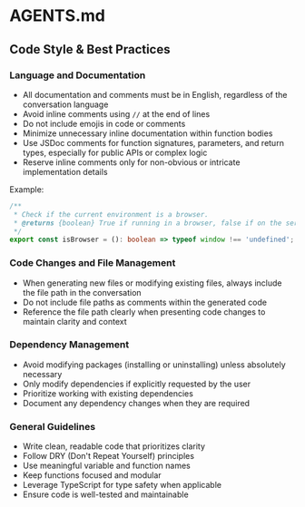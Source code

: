 # AGENTS.md

## Code Style & Best Practices

### Language and Documentation

- All documentation and comments must be in English, regardless of the conversation language
- Avoid inline comments using `//` at the end of lines
- Do not include emojis in code or comments
- Minimize unnecessary inline documentation within function bodies
- Use JSDoc comments for function signatures, parameters, and return types, especially for public APIs or complex logic
- Reserve inline comments only for non-obvious or intricate implementation details

Example:

```typescript
/**
 * Check if the current environment is a browser.
 * @returns {boolean} True if running in a browser, false if on the server.
 */
export const isBrowser = (): boolean => typeof window !== 'undefined';
```

### Code Changes and File Management

- When generating new files or modifying existing files, always include the file path in the conversation
- Do not include file paths as comments within the generated code
- Reference the file path clearly when presenting code changes to maintain clarity and context

### Dependency Management

- Avoid modifying packages (installing or uninstalling) unless absolutely necessary
- Only modify dependencies if explicitly requested by the user
- Prioritize working with existing dependencies
- Document any dependency changes when they are required

### General Guidelines

- Write clean, readable code that prioritizes clarity
- Follow DRY (Don't Repeat Yourself) principles
- Use meaningful variable and function names
- Keep functions focused and modular
- Leverage TypeScript for type safety when applicable
- Ensure code is well-tested and maintainable
